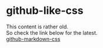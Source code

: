 # github-like-css

This content is rather old.  
So check the link below for the latest.  
[github-markdown-css](https://cdnjs.com/libraries/github-markdown-css)
